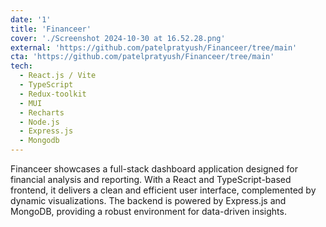 ```yaml
---
date: '1'
title: 'Financeer'
cover: './Screenshot 2024-10-30 at 16.52.28.png'
external: 'https://github.com/patelpratyush/Financeer/tree/main'
cta: 'https://github.com/patelpratyush/Financeer/tree/main'
tech:
  - React.js / Vite
  - TypeScript
  - Redux-toolkit
  - MUI
  - Recharts
  - Node.js
  - Express.js
  - Mongodb
---
```


Financeer showcases a full-stack dashboard application designed for financial analysis and reporting. With a React and TypeScript-based frontend, it delivers a clean and efficient user interface, complemented by dynamic visualizations. The backend is powered by Express.js and MongoDB, providing a robust environment for data-driven insights.

